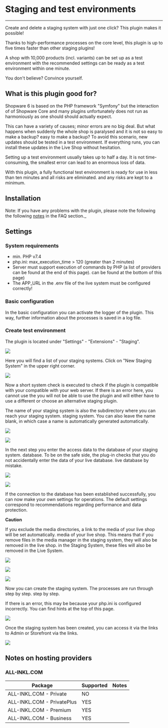 # Staging and test environments

---

Create and delete a staging system with just one click?
This plugin makes it possible!

Thanks to high-performance processes on the core level, this plugin is up to five times
faster than other staging plugins!

A shop with 10,000 products (incl. variants) can be set up as a test environment with the recommended
settings can be ready as a test environment within one minute.

You don't believe? Convince yourself.

## What is this plugin good for?

Shopware 6 is based on the PHP framework "Symfony" but the interaction of
of Shopware Core and many plugins unfortunately does not run as harmoniously as one should
should actually expect.

This can have a variety of causes; minor errors are no big deal.
But what happens when suddenly the whole shop is paralysed and it is not so easy to make a backup?
easy to make a backup? To avoid this scenario,
new updates should be tested in a test environment. If everything
runs, you can install these updates in the Live Shop without hesitation.

Setting up a test environment usually takes up to half a day. It is not
time-consuming, the smallest error can lead to an enormous loss of data.

With this plugin, a fully functional test environment is ready for use in less than ten minutes and all risks are eliminated.
and any risks are kept to a minimum.

## Installation

Note: If you have any problems with the plugin, please note the following
the following [notes](../faq.md) in the FAQ section._

## Settings

### System requirements

- min. PHP v7.4
- php.ini: max_execution_time > 120 (greater than 2 minutes)
- Server must support execution of commands by PHP (a list of providers can be found at the end of this page).
  can be found at the bottom of this page)
- The APP_URL in the .env file of the live system must be configured correctly!

### Basic configuration

In the basic configuration you can activate the logger of the plugin. This way, further
information about the processes is saved in a log file.

### Create test environment

The plugin is located under "Settings" - "Extensions" - "Staging".

![](images/ms-01.jpg)

Here you will find a list of your staging systems.
Click on "New Staging System" in the upper right corner.

![](images/ms-02.jpg)

Now a short system check is executed to check if the plugin is compatible with your
compatible with your web server. If there is an error here, you cannot use the
you will not be able to use the plugin and will either have to use a different
or choose an alternative staging plugin.

The name of your staging system is also the subdirectory where you can reach your staging system.
staging system. You can also leave the name blank, in which case a name is automatically
generated automatically.

![](images/ms-03.jpg)

![](images/ms-04.jpg)

In the next step you enter the access data to the database of your staging system.
database. To be on the safe side, the plug-in checks that you do not accidentally enter the data of your live database.
live database by mistake.

![](images/ms-05.jpg)

![](images/ms-06.jpg)

If the connection to the database has been established successfully, you can now make your own
settings for operations. The default settings correspond to recommendations
regarding performance and data protection.

**Caution**

If you exclude the media directories, a link to the media of your live shop will be set automatically.
media of your live shop. This means that if you remove files in the media manager in the staging system, they will also be removed in the live shop.
in the Staging System, these files will also be removed in the Live System.

![](images/ms-07.jpg)

![](images/ms-08.jpg)

![](images/ms-09.jpg)

Now you can create the staging system. The processes are run through step by step.
step by step.

If there is an error, this may be because your php.ini
is configured incorrectly. You can find hints at the top of this page.

![](images/ms-10.jpg)

Once the staging system has been created, you can access it via the links to Admin or
Storefront via the links.

![](images/ms-11.jpg)


## Notes on hosting providers

### ALL-INKL.COM

| Package | Supported | Notes |
| ----------- | ----------- | ----------- |
| ALL-INKL.COM - Private | NO | |
| ALL-INKL.COM - PrivatePlus | YES | |
| ALL-INKL.COM - Premium | YES | |
| ALL-INKL.COM - Business | YES | |
